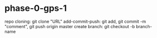 # phase-0-gps-1
repo cloning: git clone "URL"
add-commit-push: git add, git commit -m "comment", git push origin master
create branch: git checkout -b branch-name
